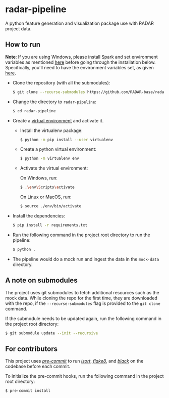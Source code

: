 # radar-pipeline

A python feature generation and visualization package use with RADAR project data.

## How to run

**Note**: If you are using Windows, please install Spark and set environment variables as mentioned [here](https://sparkbyexamples.com/spark/apache-spark-installation-on-windows/) before going through the installation below. Specifically, you'll need to have the environment variables set, as given [here](https://spark.apache.org/docs/1.6.0/configuration.html#environment-variables).

-   Clone the repository (with all the submodules):

    ```bash
    $ git clone --recurse-submodules https://github.com/RADAR-base/radar-pipeline.git
    ```

-   Change the directory to `radar-pipeline`:

    ```bash
    $ cd radar-pipeline
    ```

-   Create a [virtual environment](https://virtualenv.pypa.io/en/latest/installation.html) and activate it.

    -   Install the virtualenv package:

        ```bash
        $ python -m pip install --user virtualenv
        ```

    -   Create a python virtual environment:

        ```bash
        $ python -m virtualenv env
        ```

    -   Activate the virtual environment:

        On Windows, run:

        ```bash
        $ .\env\Scripts\activate
        ```

        On Linux or MacOS, run:

        ```bash
        $ source ./env/bin/activate
        ```

-   Install the dependencies:

    ```bash
    $ pip install -r requirements.txt
    ```

-   Run the following command in the project root directory to run the pipeline:

    ```bash
    $ python .
    ```

-   The pipeline would do a mock run and ingest the data in the `mock-data` directory.

## A note on submodules

The project uses git submodules to fetch additional resources such as the mock data. While cloning the repo for the first time, they are downloaded with the repo, if the `--recurse-submodules` flag is provided to the `git clone` command.

If the submodule needs to be updated again, run the following command in the project root directory:

```bash
$ git submodule update --init --recursive
```

## For contributors

This project uses [_pre-commit_](https://pre-commit.com/) to run [_isort_](https://pycqa.github.io/isort/), [_flake8_](https://flake8.pycqa.org/en/latest/), and [_black_](https://black.readthedocs.io/en/stable/) on the codebase before each commit.

To initialize the pre-commit hooks, run the following command in the project root directory:

```bash
$ pre-commit install
```
